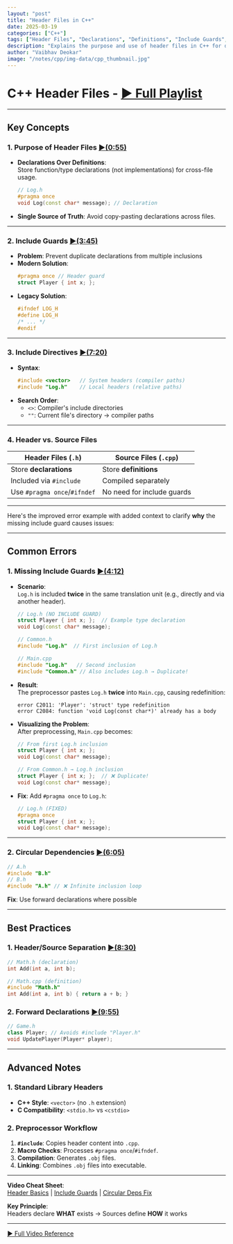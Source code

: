 ```yaml
---
layout: "post"
title: "Header Files in C++"
date: 2025-03-19
categories: ["C++"]
tags: ["Header Files", "Declarations", "Definitions", "Include Guards", "#pragma once", "#include", "Build Process", "Linking"]
description: "Explains the purpose and use of header files in C++ for declarations, include guards (#pragma once), include directives, and avoiding common errors like circular dependencies."
author: "Vaibhav Deokar"
image: "/notes/cpp/img-data/cpp_thumbnail.jpg"
---
```

# C++ Header Files - [▶️ Full Playlist](https://www.youtube.com/watch?v=9RJTQmK0YPI&list=PLlrATfBNZ98dudnM48yfGUldqGD0S4FFb&index=10)  

---

## **Key Concepts**  
### 1. **Purpose of Header Files** [▶️(0:55)](https://youtu.be/9RJTQmK0YPI?t=55)  
- **Declarations Over Definitions**:  
  Store function/type declarations (not implementations) for cross-file usage.  
  ```cpp  
  // Log.h  
  #pragma once  
  void Log(const char* message); // Declaration  
  ```  
- **Single Source of Truth**: Avoid copy-pasting declarations across files.  

---

### 2. **Include Guards** [▶️(3:45)](https://youtu.be/9RJTQmK0YPI?t=225)  
- **Problem**: Prevent duplicate declarations from multiple inclusions  
- **Modern Solution**:  
  ```cpp  
  #pragma once // Header guard  
  struct Player { int x; };  
  ```  
- **Legacy Solution**:  
  ```cpp  
  #ifndef LOG_H  
  #define LOG_H  
  /* ... */  
  #endif  
  ```  

---

### 3. **Include Directives** [▶️(7:20)](https://youtu.be/9RJTQmK0YPI?t=440)  
- **Syntax**:  
  ```cpp  
  #include <vector>   // System headers (compiler paths)  
  #include "Log.h"    // Local headers (relative paths)  
  ```  
- **Search Order**:  
  - `<>`: Compiler's include directories  
  - `""`: Current file's directory → compiler paths  

---

### 4. **Header vs. Source Files**  
| **Header Files (`.h`)**          | **Source Files (`.cpp`)**          |  
|----------------------------------|-------------------------------------|  
| Store **declarations**           | Store **definitions**              |  
| Included via `#include`          | Compiled separately                 |  
| Use `#pragma once`/`#ifndef`     | No need for include guards         |  

---

Here's the improved error example with added context to clarify **why** the missing include guard causes issues:

---

## **Common Errors**  
### 1. **Missing Include Guards** [▶️(4:12)](https://youtu.be/9RJTQmK0YPI?t=252)  
- **Scenario**:  
  `Log.h` is included **twice** in the same translation unit (e.g., directly and via another header).  
  ```cpp  
  // Log.h (NO INCLUDE GUARD)  
  struct Player { int x; };  // Example type declaration  
  void Log(const char* message);  
  ```  

  ```cpp  
  // Common.h  
  #include "Log.h"  // First inclusion of Log.h  
  ```  

  ```cpp  
  // Main.cpp  
  #include "Log.h"   // Second inclusion  
  #include "Common.h" // Also includes Log.h → Duplicate!  
  ```  

- **Result**:  
  The preprocessor pastes `Log.h` **twice** into `Main.cpp`, causing redefinition:  
  ```  
  error C2011: 'Player': 'struct' type redefinition  
  error C2084: function 'void Log(const char*)' already has a body  
  ```  

- **Visualizing the Problem**:  
  After preprocessing, `Main.cpp` becomes:  
  ```cpp  
  // From first Log.h inclusion  
  struct Player { int x; };  
  void Log(const char* message);  

  // From Common.h → Log.h inclusion  
  struct Player { int x; };  // ❌ Duplicate!  
  void Log(const char* message);  
  ```  

- **Fix**: Add `#pragma once` to `Log.h`:  
  ```cpp  
  // Log.h (FIXED)  
  #pragma once  
  struct Player { int x; };  
  void Log(const char* message);  
  ```  

---

### 2. **Circular Dependencies** [▶️(6:05)](https://youtu.be/9RJTQmK0YPI?t=365)  
```cpp  
// A.h  
#include "B.h"  
// B.h  
#include "A.h" // ❌ Infinite inclusion loop  
```  
**Fix**: Use forward declarations where possible  

---

## **Best Practices**  
### 1. **Header/Source Separation** [▶️(8:30)](https://youtu.be/9RJTQmK0YPI?t=510)  
```cpp  
// Math.h (declaration)  
int Add(int a, int b);  

// Math.cpp (definition)  
#include "Math.h"  
int Add(int a, int b) { return a + b; }  
```  

### 2. **Forward Declarations** [▶️(9:55)](https://youtu.be/9RJTQmK0YPI?t=595)  
```cpp  
// Game.h  
class Player; // Avoids #include "Player.h"  
void UpdatePlayer(Player* player);  
```  

---

## **Advanced Notes**  
### 1. **Standard Library Headers**  
- **C++ Style**: `<vector>` (no `.h` extension)  
- **C Compatibility**: `<stdio.h>` vs `<cstdio>`  

### 2. **Preprocessor Workflow**  
1. **`#include`**: Copies header content into `.cpp`.  
2. **Macro Checks**: Processes `#pragma once`/`#ifndef`.  
3. **Compilation**: Generates `.obj` files.  
4. **Linking**: Combines `.obj` files into executable.  

---

**Video Cheat Sheet**:  
[Header Basics](https://youtu.be/9RJTQmK0YPI) | [Include Guards](https://youtu.be/9RJTQmK0YPI?t=225) | [Circular Deps Fix](https://youtu.be/9RJTQmK0YPI?t=365)  

**Key Principle**:  
Headers declare **WHAT** exists → Sources define **HOW** it works  

--- 

[▶️ Full Video Reference](https://www.youtube.com/watch?v=9RJTQmK0YPI)
